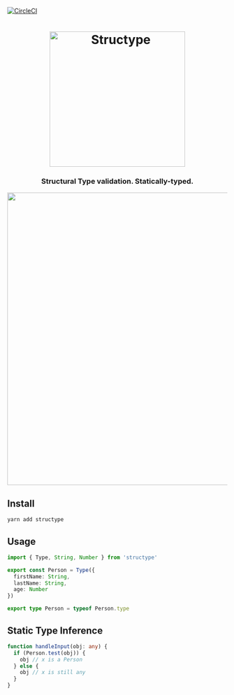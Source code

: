 [![CircleCI](https://circleci.com/gh/kube/structype.svg?style=svg)](https://circleci.com/gh/kube/structype)

<h1 align="center" style="text-align: center">
  <img width="310" alt="Structype" src="https://rawgithub.com/kube/structype/master/logo.svg">
</h1>

<h3 align="center">Structural Type validation. Statically-typed.</h3>

<p align="center">
  <img
    width="670"
    src="https://user-images.githubusercontent.com/2991143/40195463-cd727238-5a0d-11e8-8fcd-1c72b546199e.gif" />
</p>

## Install

```sh
yarn add structype
```

## Usage

```ts
import { Type, String, Number } from 'structype'

export const Person = Type({
  firstName: String,
  lastName: String,
  age: Number
})

export type Person = typeof Person.type
```

## Static Type Inference

```ts
function handleInput(obj: any) {
  if (Person.test(obj)) {
    obj // x is a Person
  } else {
    obj // x is still any
  }
}
```
